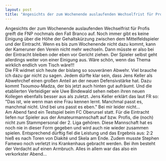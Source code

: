 ```yaml
---
layout: post
title: "Angesichts der zum Wochenende auslaufenden Wechselfrist für Profis greift die FNP nochmals den Fall Branco auf."
---
```


Angesichts der zum Wochenende auslaufenden Wechselfrist für Profis greift die FNP nochmals den Fall Branco auf. Noch immer gibt es keine Einigung über die Höhe der Gehaltskürzung zwischen dem Mittelfeldspieler und der Eintracht. Wenn es bis zum Wochenende nicht dazu kommt, kann der Kameruner den Verein nicht mehr wechseln. Dann müsste er also bei der Eintracht bleiben oder eben vor Gericht ziehen. Der Spieler selbst geht allerdings weiter von einer Einigung aus. Wäre schön, wenn das Thema wirklich endlich vom Tisch wäre!!!  
Die FR widmet sich heute der bislang so souveränen Abwehr. Viel brauche ich dazu gar nicht zu sagen. Jedem dürfte klar sein, dass Jens Keller als Abwehrchef einen großen Anteil an der neuen Defensivstärke hat. Dazu kommt Tsoumou-Madza, der bis jetzt auch hinten gut aufräumt. Und die etablierten Verteidiger wie Uwe Bindewald sehen neben ihren neuen Kollegen ebenfalls besser aus als zuletzt. Jens Keller erklärt das laut FR so: "Das ist, wie wenn man eine Frau kennen lernt. Manchmal passt es, manchmal nicht. Und bei uns passt es eben." Bei mir leider nicht...  
Am Abend fand ein Testspiel beim FC Oberursel statt. Für die Eintracht liefen nur Spieler aus der Amateurmannschaft auf bzw. Profis, die (noch) nicht zum Stammpersonal der 2. Liga gehören. Diese Mannschaft hat es noch nie in dieser Form gegeben und wird auch nie wieder zusammen spielen. Entsprechend dürftig fiel die Leistung und das Ergebnis aus: 2:2 hieß es nach Toren von Diakité und Skela am Ende. Zudem musste Stephen Famewo noch verletzt ins Krankenhaus gebracht werden. Bei ihm besteht der Verdacht auf einen Armbruch. Alles in allem war das also ein verkorkster Abend...
